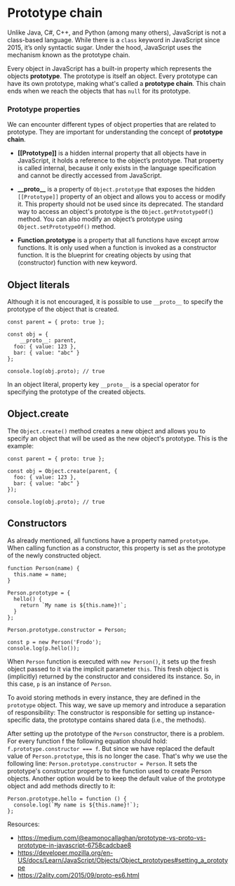 # Prototype chain

Unlike Java, C#, C++, and Python (among many others), JavaScript is not a class-based language. While there is a `class` keyword in JavaScript since 2015, it’s only syntactic sugar. Under the hood, JavaScript uses the mechanism known as the prototype chain.

Every object in JavaScript has a built-in property which represents the objects **prototype**. The prototype is itself an object. Every prototype can have its own prototype, making what's called a **prototype chain**. This chain ends when we reach the objects that has `null` for its prototype.

### Prototype properties

We can encounter different types of object properties that are related to prototype. They are important for understanding the concept of **prototype chain**.

- **[[Prototype]]** is a hidden internal property that all objects have in JavaScript, it holds a reference to the object’s prototype. That property is called internal, because it only exists in the language specification and cannot be directly accessed from JavaScript.

- **\_\_proto\_\_**  is a property of `Object.prototype` that exposes the hidden `[[Prototype]]` property of an object and allows you to access or modify it. This property should not be used since its deprecated. The standard way to access an object's prototype is the `Object.getPrototypeOf(`) method. You can also modify an object’s prototype using `Object.setPrototypeOf()` method.

- **Function.prototype** is a property that all functions have except arrow functions. It is only used when a function is invoked as a constructor function. It is the blueprint for creating objects by using that (constructor) function with new keyword.

## Object literals

Although it is not encouraged, it is possible to use `__proto__`  to specify the prototype of the object that is created.

```
const parent = { proto: true };

const obj = {
	__proto__: parent,
  foo: { value: 123 },
  bar: { value: "abc" }
};

console.log(obj.proto); // true
``` 
In an object literal, property key `__proto__` is a special operator for specifying the prototype of the created objects.

## Object.create

The `Object.create()` method creates a new object and allows you to specify an object that will be used as the new object's prototype. This is the example:

```
const parent = { proto: true };

const obj = Object.create(parent, {
  foo: { value: 123 },
  bar: { value: "abc" }
});

console.log(obj.proto); // true
``` 

## Constructors

As already mentioned, all functions have a property named `prototype`. When calling function as a constructor, this property is set as the prototype of the newly constructed object.

```
function Person(name) {
  this.name = name;
}

Person.prototype = {
  hello() {
    return `My name is ${this.name}!`;
  }
};

Person.prototype.constructor = Person;

const p = new Person('Frodo');
console.log(p.hello());
``` 

When `Person` function is executed with `new Person()`, it sets up the fresh object passed to it via the implicit parameter `this`. This fresh object is (implicitly) returned by the constructor and considered its instance. So, in this case, `p` is an instance of `Person`.

To avoid storing methods in every instance, they are defined in the `prototype` object. This way, we save up memory and introduce a separation of responsibility: The constructor is responsible for setting up instance-specific data, the prototype contains shared data (i.e., the methods).

After setting up the prototype of the `Person` constructor, there is a problem. For every function f the following equation should hold: `f.prototype.constructor === f`. But since we have replaced the default value of `Person.prototype`, this is no longer the case. That's why we use the following line: `Person.prototype.constructor = Person`. It sets the prototype's constructor property to the function used to create Person objects. Another option would be to keep the default value of the prototype object and add methods directly to it:

```
Person.prototype.hello = function () {
  console.log(`My name is ${this.name}!`);
};
``` 

Resources:
- https://medium.com/@eamonocallaghan/prototype-vs-proto-vs-prototype-in-javascript-6758cadcbae8
- https://developer.mozilla.org/en-US/docs/Learn/JavaScript/Objects/Object_prototypes#setting_a_prototype
- https://2ality.com/2015/09/proto-es6.html
